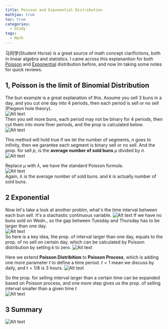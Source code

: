 ```yaml
---
title: Poisson and Exponential Distribution
mathjax: true
toc: true
categories:
  - Study
tags:
  - Math
---
```


马同学(Student Horse) is a great source of math concept clarifictions, both in linear algebra and statistics. I came across this explanantion for both [Poisson](https://www.zhihu.com/question/26441147) and [Exponential](https://www.zhihu.com/question/24796044/answer/673838656) distribution before, and now Im taking some notes for quick reviews.

## 1, Poisson is the limit of Binomial Distribution
The bun example is a great explanation of this. Assume you sell 3 buns in a day, and you cut one day into 4 periods, then each period is sell or no sell (Piegeon hole theory).   
![Alt text](/code23/assets/images/2023/23-11-02-Poisson-Exponential_files/4buns.png)  
Then you sell more buns, each period may not be binary for 4 periods, then cut them into more finer periods, and the prop is calculated below.  
![Alt text](/code23/assets/images/2023/23-11-02-Poisson-Exponential_files/7buns.png)

This method will hold true if we let the number of segments, $n$ goes to infinity, then we garantee each segment is binary sell or no sell. And the prop. for sell $p$, is the **average number of sold buns** $\mu$ divided by $n$.  
![Alt text](/code23/assets/images/2023/23-11-02-Poisson-Exponential_files/mu.png)

Replace $\mu$ with $\lambda$, we have the standard Poisson formula.  
![Alt text](/code23/assets/images/2023/23-11-02-Poisson-Exponential_files/lambda.png)  
Again, $\lambda$ is the average number of sold buns. and $k$ is actually number of sold buns. 


## 2 Exponential 
Now let's take a look at another problm, what's the time interval between each bun sell. It's a stachastic continuous variable. 
![Alt text](/code23/assets/images/2023/23-11-02-Poisson-Exponential_files/tgaps.png)
If we have no buns sold on Wedn., so the gap between Tuesday and Thursday has to be larger than one day.   
![Alt text](/code23/assets/images/2023/23-11-02-Poisson-Exponential_files/nosellwedn.png)  
So here is a key idea, the prop. of interval larger than one day, equals to the prop. of no sell on certain day, which can be calculated by Poisson distribution by setting $k$ to zero. 
![Alt text](/code23/assets/images/2023/23-11-02-Poisson-Exponential_files/poissonandexp.png)

Here we extend **Poisson Distribition** to **Poisson Process**, which is adding one more parameter $t$ to define a time period. $t=1$ mean we discuss by daily, and $t=1/8$ is 3 hours. 
![Alt text](/code23/assets/images/2023/23-11-02-Poisson-Exponential_files/poissonprocess.png)

So the prop. for selling interval larger than a certain time can be expanded based on Poisson process, and one more step gives us the prop. of selling interval smaller than a given time $t$  
![Alt text](/code23/assets/images/2023/23-11-02-Poisson-Exponential_files/exp.png)


## 3 Summary
 ![Alt text](/code23/assets/images/2023/23-11-02-Poisson-Exponential_files/summary.png)